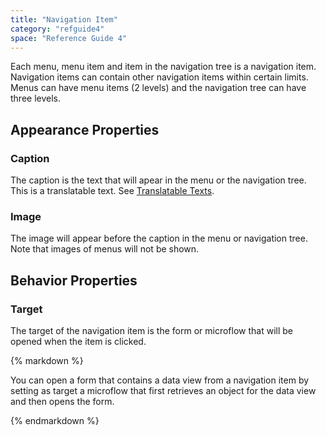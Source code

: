 ```yaml
---
title: "Navigation Item"
category: "refguide4"
space: "Reference Guide 4"
---
```

Each menu, menu item and item in the navigation tree is a navigation item. Navigation items can contain other navigation items within certain limits. Menus can have menu items (2 levels) and the navigation tree can have three levels.

## Appearance Properties

### Caption

The caption is the text that will apear in the menu or the navigation tree. This is a translatable text. See [Translatable Texts](translatable-texts).

### Image

The image will appear before the caption in the menu or navigation tree. Note that images of menus will not be shown.

## Behavior Properties

### Target

The target of the navigation item is the form or microflow that will be opened when the item is clicked.

<div class="alert alert-success">{% markdown %}

You can open a form that contains a data view from a navigation item by setting as target a microflow that first retrieves an object for the data view and then opens the form.

{% endmarkdown %}</div>
